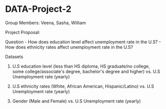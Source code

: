 # DATA-Project-2
Group Members: Veena, Sasha, William

Project Proposal:

Question - How does education level affect unemployment rate in the U.S?
         - How does ethnicity rates affect unemployment rate in the U.S?
         
Datasets
1. U.S education level (less than HS diploma, HS graduate/no college, some college/associate's degree, bachelor's degree and higher) vs. U.S Unemployment rate (yearly)

2. U.S ethnicity rates (White, African American, Hispanic/Latino) vs. U.S Unemployment rate (yearly)

3. Gender (Male and Female) vs. U.S Unemployment rate (yearly)


